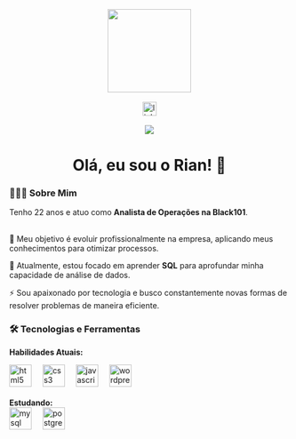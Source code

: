 <div align="center">
<img height="150" src="https://media.giphy.com/media/M9gbBd9nbDrOTu1Mqx/giphy.gif"  />
</div>

<br>

<div align="center">
<!-- IMPORTANTE: Troque o "#" pelo link do seu perfil no LinkedIn -->
<a href="#" target="_blank"><img src="https://img.shields.io/static/v1?message=LinkedIn&logo=linkedin&label=&color=0077B5&logoColor=white&labelColor=&style=for-the-badge" height="25" alt="linkedin logo"  /></a>
</div>

<br>

<!-- IMPORTANTE: Troque "SEU_USUARIO_AQUI" pelo seu usuário do GitHub nos dois lugares -->

<div align="center">
<img src="https://visitor-badge.laobi.icu/badge?page_id=SEU_USUARIO_AQUI.SEU_USUARIO_AQUI&"  />
</div>

<h1 align="center">Olá, eu sou o Rian! 👋</h1>

<h3 align="left">👨🏻‍💻 Sobre Mim</h3>
<p align="left">
Tenho 22 anos e atuo como <b>Analista de Operações na Black101</b>.<br><br>

🔭 Meu objetivo é evoluir profissionalmente na empresa, aplicando meus conhecimentos para otimizar processos.<br>

🌱 Atualmente, estou focado em aprender <b>SQL</b> para aprofundar minha capacidade de análise de dados.<br>

⚡ Sou apaixonado por tecnologia e busco constantemente novas formas de resolver problemas de maneira eficiente.
</p>

<h3 align="left">🛠️ Tecnologias e Ferramentas</h3>

<b>Habilidades Atuais:</b>

<div align="left">
<img src="https://cdn.jsdelivr.net/gh/devicons/devicon/icons/html5/html5-original-wordmark.svg" height="40" alt="html5 logo"  />
<img width="12" />
<img src="https://cdn.jsdelivr.net/gh/devicons/devicon/icons/css3/css3-original-wordmark.svg" height="40" alt="css3 logo"  />
<img width="12" />
<img src="https://cdn.jsdelivr.net/gh/devicons/devicon/icons/javascript/javascript-original.svg" height="40" alt="javascript logo"  />
<img width="12" />
<img src="https://cdn.jsdelivr.net/gh/devicons/devicon/icons/wordpress/wordpress-plain-wordmark.svg" height="40" alt="wordpress logo"  />
</div>

<br>
<b>Estudando:</b>
<div align="left">
<img src="https://cdn.jsdelivr.net/gh/devicons/devicon/icons/mysql/mysql-original-wordmark.svg" height="40" alt="mysql logo"  />
<img width="12" />
<img src="https://cdn.jsdelivr.net/gh/devicons/devicon/icons/postgresql/postgresql-original-wordmark.svg" height="40" alt="postgresql logo"  />
</div>
